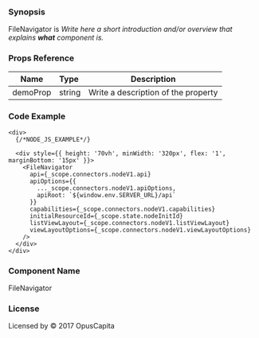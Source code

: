 ### Synopsis

FileNavigator is
*Write here a short introduction and/or overview that explains **what** component is.*

### Props Reference

| Name                           | Type                    | Description                                                 |
| ------------------------------ | :---------------------- | ----------------------------------------------------------- |
| demoProp                       | string                  | Write a description of the property                         |

### Code Example

```
<div>
  {/*NODE_JS_EXAMPLE*/}
  
  <div style={{ height: '70vh', minWidth: '320px', flex: '1', marginBottom: '15px' }}>
    <FileNavigator
      api={_scope.connectors.nodeV1.api}
      apiOptions={{
        ..._scope.connectors.nodeV1.apiOptions,
        apiRoot: `${window.env.SERVER_URL}/api`
      }}
      capabilities={_scope.connectors.nodeV1.capabilities}
      initialResourceId={_scope.state.nodeInitId}
      listViewLayout={_scope.connectors.nodeV1.listViewLayout}
      viewLayoutOptions={_scope.connectors.nodeV1.viewLayoutOptions}
    />
  </div>
</div>
```

### Component Name

FileNavigator

### License

Licensed by © 2017 OpusCapita

